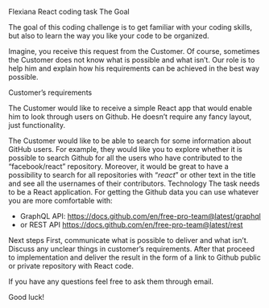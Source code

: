 Flexiana React coding task
The Goal

The goal of this coding challenge is to get familiar with your coding skills, but also to learn the way you like your code to be organized.

Imagine, you receive this request from the Customer. Of course, sometimes the Customer does not know what is possible and what isn’t. Our role is to help him and explain how his requirements can be achieved in the best way possible.

Customer’s requirements

The Customer would like to receive a simple React app that would enable him to look through users on Github. He doesn’t require any fancy layout, just functionality.

The Customer would like to be able to search for some information about GitHub users. For example, they would like you to explore whether it is possible to search Github for all the users who have contributed to the “facebook/react” repository. Moreover, it would be great to have a possibility to search for all repositories with “*react*” or other text in the title and see all the usernames of their contributors.
Technology
The task needs to be a React application. For getting the Github data you can use whatever you are more comfortable with:
- GraphQL API: https://docs.github.com/en/free-pro-team@latest/graphql 
- or REST API https://docs.github.com/en/free-pro-team@latest/rest 

Next steps
First, communicate what is possible to deliver and what isn’t. Discuss any unclear things in customer’s requirements. After that proceed to implementation and deliver the result in the form of a link to Github public or private repository with React code.

If you have any questions feel free to ask them through email.

Good luck!
